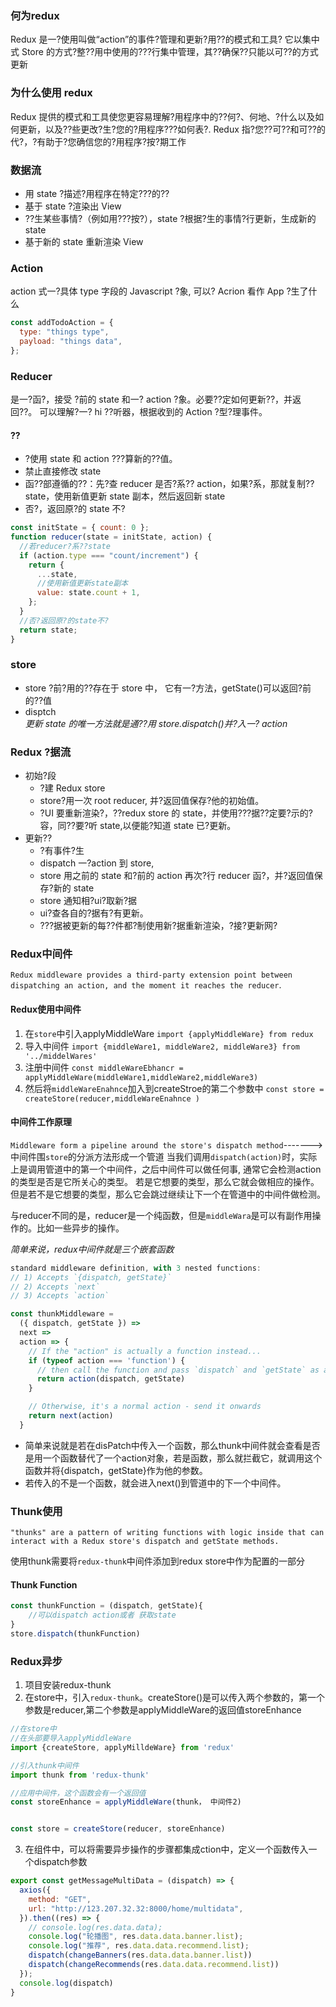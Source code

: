 ### 何为redux

Redux 是一?使用叫做“action”的事件?管理和更新?用??的模式和工具? 它以集中式 Store 的方式?整??用中使用的???行集中管理，其??确保??只能以可??的方式更新

### 为什么使用 redux

Redux 提供的模式和工具使您更容易理解?用程序中的??何?、何地、?什么以及如何更新，以及??些更改?生?您的?用程序???如何表?. Redux 指?您??可??和可??的代?，?有助于?您确信您的?用程序?按?期工作

### 数据流

- 用 state ?描述?用程序在特定???的??
- 基于 state ?渲染出 View
- ??生某些事情?（例如用???按?），state ?根据?生的事情?行更新，生成新的 state
- 基于新的 state 重新渲染 View

### Action

action 式一?具体 type 字段的 Javascript ?象, 可以? Acrion 看作 App ?生了什么

```js
const addTodoAction = {
  type: "things type",
  payload: "things data",
};
```

### Reducer

是一?函?，接受
?前的 state 和一? action ?象。必要??定如何更新??，并返回??。
可以理解?一? hi ??听器，根据收到的 Action ?型?理事件。

#### ??

- ?使用 state 和 action ???算新的??值。
- 禁止直接修改 state
- 函??部遵循的??：先?查 reducer 是否?系?? action，如果?系，那就复制?? state，使用新值更新 state 副本，然后返回新 state
- 否?，返回原?的 state 不?

```js
const initState = { count: 0 };
function reducer(state = initState, action) {
  //若reducer?系??state
  if (action.type === "count/increment") {
    return {
      ...state,
      //使用新值更新state副本
      value: state.count + 1,
    };
  }
  //否?返回原?的state不?
  return state;
}
```

### store

- store
  ?前?用的??存在于 store 中，
  它有一?方法，getState()可以返回?前的??值
- disptch <br>
  _更新 state 的唯一方法就是通??用 store.dispatch()并?入一? action_

### Redux ?据流

- 初始?段
  - ?建 Redux store
  - store?用一次 root reducer, 并?返回值保存?他的初始值。
  - ?UI 要重新渲染?，??redux store 的 state，并使用???据??定要?示的?容，同??要?听 state,以便能?知道 state 已?更新。
- 更新??
  - ?有事件?生
  - dispatch 一?action 到 store,
  - store 用之前的 state 和?前的 action 再次?行 reducer 函?，并?返回值保存?新的 state
  - store 通知相?ui?取新?据
  - ui?查各自的?据有?有更新。
  - ???据被更新的每??件都?制使用新?据重新渲染，?接?更新网?
### Redux中间件
`Redux middleware provides a third-party extension point between dispatching an action, and the moment it reaches the reducer`.

#### Redux使用中间件
1. 在`store`中引入applyMiddleWare
`import {applyMiddleWare} from redux`
2. 导入中间件
`import {middleWare1, middleWare2, middleWare3} from '../middelWares'`
3. 注册中间件
`const middleWareEbhancr = applyMiddleWare(middleWare1,middleWare2,middleWare3)`
4. 然后将`middleWareEnahnce`加入到createStroe的第二个参数中
`const store = createStore(reducer,middleWareEnahnce )`

#### 中间件工作原理
`Middleware form a pipeline around the store's dispatch method`-------> 中间件围`store`的分派方法形成一个管道
当我们调用`dispatch(action)`时，实际上是调用管道中的第一个中间件，之后中间件可以做任何事, 通常它会检测action的类型是否是它所关心的类型。
若是它想要的类型，那么它就会做相应的操作。但是若不是它想要的类型，那么它会跳过继续让下一个在管道中的中间件做检测。

与reducer不同的是，reducer是一个纯函数，但是`middleWara`是可以有副作用操作的。比如一些异步的操作。

*简单来说，redux中间件就是三个嵌套函数*
```js
standard middleware definition, with 3 nested functions:
// 1) Accepts `{dispatch, getState}`
// 2) Accepts `next`
// 3) Accepts `action`

const thunkMiddleware =
  ({ dispatch, getState }) =>
  next =>
  action => {
    // If the "action" is actually a function instead...
    if (typeof action === 'function') {
      // then call the function and pass `dispatch` and `getState` as arguments
      return action(dispatch, getState)
    }

    // Otherwise, it's a normal action - send it onwards
    return next(action)
  }
```
- 简单来说就是若在disPatch中传入一个函数，那么thunk中间件就会查看是否是用一个函数替代了一个action对象，若是函数，那么就拦截它，就调用这个函数并将{dispatch，getState}作为他的参数。
- 若传入的不是一个函数，就会进入next()到管道中的下一个中间件。


### Thunk使用
`"thunks" are a pattern of writing functions with logic inside that can interact with a Redux store's dispatch and getState methods.`

使用thunk需要将`redux-thunk`中间件添加到redux store中作为配置的一部分

#### Thunk Function
```js
const thunkFunction = (dispatch, getState){
	//可以dispatch action或者 获取state
}
store.dispatch(thunkFunction)
```

### Redux异步
1. 项目安装redux-thunk
2. 在store中，引入`redux-thunk`。createStore()是可以传入两个参数的，第一个参数是reducer,第二个参数是applyMiddleWare的返回值storeEnhance

```js
//在store中
//在头部要导入applyMiddleWare
import {createStore, applyMilldeWare} from 'redux'

//引入thunk中间件
import thunk from 'redux-thunk'

//应用中间件，这个函数会有一个返回值
const storeEnhance = applyMiddleWare(thunk， 中间件2)


const store = createStore(reducer, storeEnhance)
```

3. 在组件中，可以将需要异步操作的步骤都集成ction中，定义一个函数传入一个dispatch参数
```js
export const getMessageMultiData = (dispatch) => {
  axios({
    method: "GET",
    url: "http://123.207.32.32:8000/home/multidata",
  }).then((res) => {
    // console.log(res.data.data);
    console.log("轮播图", res.data.data.banner.list);
    console.log("推荐", res.data.data.recommend.list);
    dispatch(changeBanners(res.data.data.banner.list))
    dispatch(changeRecommends(res.data.data.recommend.list))
  });
  console.log(dispatch)
}
```